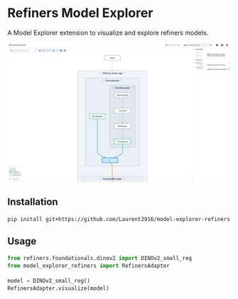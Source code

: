 # Refiners Model Explorer

A Model Explorer extension to visualize and explore refiners models.

![](docs/assets/example.webp)

## Installation

```bash
pip install git+https://github.com/Laurent2916/model-explorer-refiners
```

## Usage

```python
from refiners.foundationals.dinov2 import DINOv2_small_reg
from model_explorer_refiners import RefinersAdapter

model = DINOv2_small_reg()
RefinersAdapter.visualize(model)

```
